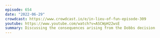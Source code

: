 ```yaml
---
episode: 654
date: "2022-06-29"
crowdcast: https://www.crowdcast.io/e/in-lieu-of-fun-episode-309
youtube: https://www.youtube.com/watch?v=ASCWpH22wsE
summary: Discussing the consequences arising from the Dobbs decision
---
```

